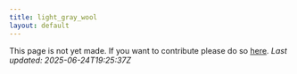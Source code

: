 ```yaml
---
title: light_gray_wool
layout: default
---
```


This page is not yet made. If you want to contribute please do so [here](https://github.com/CrazyH2/Bigstone/blob/wiki/components/light_gray_wool.md).
_Last updated: 2025-06-24T19:25:37Z_
